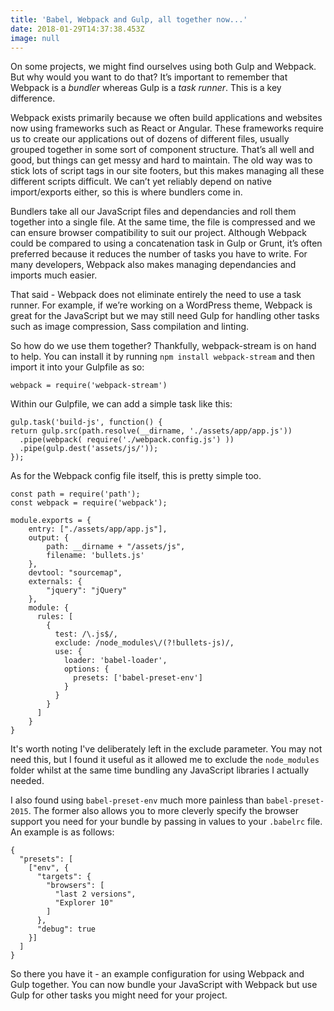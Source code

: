 ```yaml
---
title: 'Babel, Webpack and Gulp, all together now...'
date: 2018-01-29T14:37:38.453Z
image: null
---
```

On some projects, we might find ourselves using both Gulp and Webpack. But why would you want to do that? It’s important to remember that Webpack is a _bundler_ whereas Gulp is a _task runner_. This is a key difference.

Webpack exists primarily because we often build applications and websites now using frameworks such as React or Angular. These frameworks require us to create our applications out of dozens of different files, usually grouped together in some sort of component structure. That’s all well and good, but things can get messy and hard to maintain. The old way was to stick lots of script tags in our site footers, but this makes managing all these different scripts difficult. We can’t yet reliably depend on native import/exports either, so this is where bundlers come in.

Bundlers take all our JavaScript files and dependancies and roll them together into a single file. At the same time, the file is compressed and we can ensure browser compatibility to suit our project. Although Webpack could be compared to using a concatenation task in Gulp or Grunt, it’s often preferred because it reduces the number of tasks you have to write. For many developers, Webpack also makes managing dependancies and imports much easier.

That said - Webpack does not eliminate entirely the need to use a task runner. For example, if we’re working on a WordPress theme, Webpack is great for the JavaScript but we may still need Gulp for handling other tasks such as image compression, Sass compilation and linting. 

So how do we use them together? Thankfully, webpack-stream is on hand to help. You can install it by running `npm install webpack-stream` and then import it into your Gulpfile as so:

```
webpack = require('webpack-stream')
```
Within our Gulpfile, we can add a simple task like this:
```
gulp.task('build-js', function() {
return gulp.src(path.resolve(__dirname, './assets/app/app.js'))
  .pipe(webpack( require('./webpack.config.js') ))
  .pipe(gulp.dest('assets/js/'));
});
```
As for the Webpack config file itself, this is pretty simple too.

```
const path = require('path');
const webpack = require('webpack');

module.exports = {
    entry: ["./assets/app/app.js"],
    output: { 
        path: __dirname + "/assets/js",
        filename: 'bullets.js' 
    },
    devtool: "sourcemap",
    externals: {
        "jquery": "jQuery"
    },    
    module: {   
      rules: [
        {
          test: /\.js$/,
          exclude: /node_modules\/(?!bullets-js)/,
          use: {
            loader: 'babel-loader',
            options: {
              presets: ['babel-preset-env']
            }
          }
        }
      ]
    }
}
```

It's worth noting I've deliberately left in the exclude parameter. You may not need this, but I found it useful as it allowed me to exclude the `node_modules` folder whilst at the same time bundling any JavaScript libraries I actually needed.

I also found using `babel-preset-env` much more painless than `babel-preset-2015`. The former also allows you to more cleverly specify the browser support you need for your bundle by passing in values to your `.babelrc` file. An example is as follows:

```
{
  "presets": [
    ["env", {
      "targets": {
        "browsers": [
          "last 2 versions",
          "Explorer 10"
        ]
      },
      "debug": true
    }]
  ]
}
```
So there you have it - an example configuration for using Webpack and Gulp together. You can now bundle your JavaScript with Webpack but use Gulp for other tasks you might need for your project.
